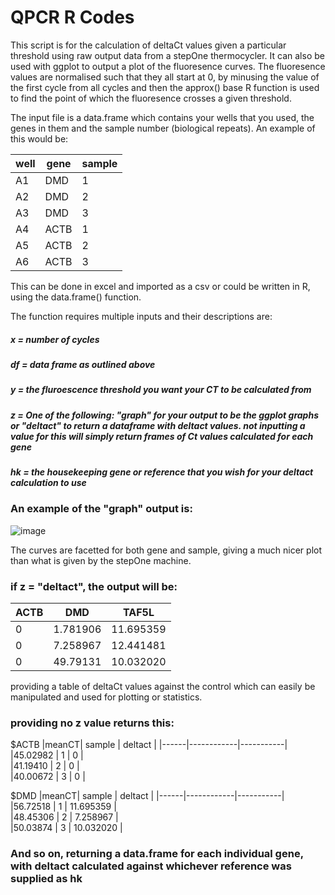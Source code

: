 # QPCR R Codes

This script is for the calculation of deltaCt values given a particular threshold using raw output data from a stepOne thermocycler. It can also be used with ggplot to output a plot of the fluoresence curves. The fluoresence values are normalised such that they all start at 0, by minusing the value of the first cycle from all cycles and then the approx() base R function is used to find the point of which the fluoresence crosses a given threshold.

The input file is a data.frame which contains your wells that you used, the genes in them and the sample number (biological repeats). An example of this would be:

well |  gene | sample|
-----|-------|-------|
|A1   | DMD   |1|
|A2    |DMD   |2|
|A3    |DMD   |3|
|A4    |ACTB  |1 |
|A5    |ACTB | 2|
|A6    |ACTB | 3|

This can be done in excel and imported as a csv or could be written in R, using the data.frame() function.

The function requires multiple inputs and their descriptions are:

##### x = number of cycles
##### df = data frame as outlined above 
##### y = the fluroescence threshold you want your CT to be calculated from
##### z = One of the following: "graph" for your output to be the ggplot graphs or "deltact" to return a dataframe with deltact values. not inputting a value for this will simply return frames of Ct values calculated for each gene
##### hk = the housekeeping gene or reference that you wish for your deltact calculation to use

### An example of the "graph" output is:

![image](https://user-images.githubusercontent.com/47229599/161576862-f1383adb-cefa-4636-af30-f119ca1f897e.png)

The curves are facetted for both gene and sample, giving a much nicer plot than what is given by the stepOne machine.

### if z = "deltact", the output will be:

 | ACTB   |    DMD   |  TAF5L   |
 |---------|----------|----------|
|0   |    1.781906 |  11.695359 | 
|0  |      7.258967 |12.441481   |     
|0 |49.79131  | 10.032020|       

providing a table of deltaCt values against the control which can easily be manipulated and used for plotting or statistics.

### providing no z value returns this:

 
$ACTB
|meanCT|     sample |  deltact  |
|------|------------|-----------|
|45.02982 |    1    |      0    |          
|41.19410 |    2    |      0    |        
|40.00672 |    3    |      0    |      

$DMD
|meanCT|     sample |  deltact  |
|------|------------|-----------|
|56.72518 |    1    |      11.695359    |          
|48.45306 |    2    |      7.258967    |        
|50.03874 |    3    |      10.032020     |   
          
### And so on, returning a data.frame for each individual gene, with deltact calculated against whichever reference was supplied as hk  

